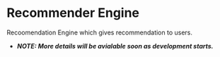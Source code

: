 Recommender Engine
===================

Recoomendation Engine which gives recommendation to users.

* ***NOTE: More details will be avialable soon as development starts.***
